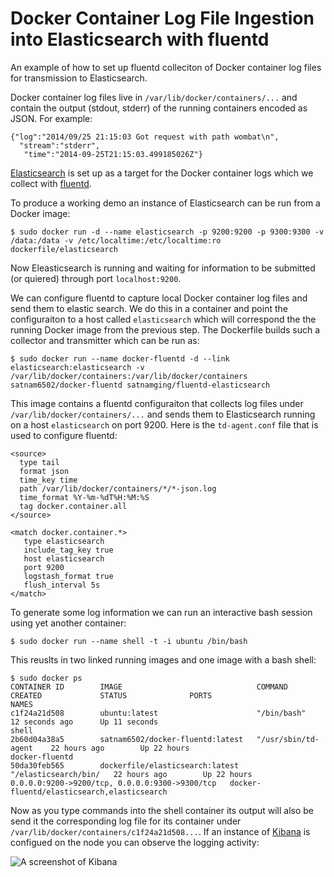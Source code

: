 # Docker Container Log File Ingestion into Elasticsearch with fluentd
An example of how to set up fluentd colleciton of Docker container log files
for transmission to Elasticsearch.

Docker container log files live in ```/var/lib/docker/containers/...``` and contain the
output (stdout, stderr) of the running containers encoded as JSON. For example:
```
{"log":"2014/09/25 21:15:03 Got request with path wombat\n",
  "stream":"stderr",
   "time":"2014-09-25T21:15:03.499185026Z"}
```

[Elasticsearch](http://http://www.elasticsearch.org/) is set up as a target for the Docker container logs which we collect with [fluentd](http://http://www.fluentd.org/).

To produce a working demo an instance of Elasticsearch can be run from a Docker image:
```
$ sudo docker run -d --name elasticsearch -p 9200:9200 -p 9300:9300 -v /data:/data -v /etc/localtime:/etc/localtime:ro dockerfile/elasticsearch
```

Now Eleasticsearch is running and waiting for information to be submitted (or quiered) through port ```localhost:9200```.

We can configure fluentd to capture local Docker container log files and send them to elastic search. We do this in a container
and point the configuraiton to a host called ```elasticsearch``` which will correspond the the running Docker image from the previous
step. The Dockerfile builds such a collector and transmitter which can be run as:


```
$ sudo docker run --name docker-fluentd -d --link elasticsearch:elasticsearch -v /var/lib/docker/containers:/var/lib/docker/containers satnam6502/docker-fluentd satnamging/fluentd-elasticsearch
```

This image contains a fluentd configuraiton that collects log files under ```/var/lib/docker/containers/...```
and sends them to Elasticsearch running on a host ```elasticsearch``` on port 9200.
Here is the ```td-agent.conf``` file that is used to configure fluentd:

```
<source>
  type tail
  format json
  time_key time
  path /var/lib/docker/containers/*/*-json.log
  time_format %Y-%m-%dT%H:%M:%S
  tag docker.container.all
</source>

<match docker.container.*>
   type elasticsearch
   include_tag_key true
   host elasticsearch
   port 9200
   logstash_format true
   flush_interval 5s
</match>
```

To generate some log information we can run an interactive bash session using yet another container:

```
$ sudo docker run --name shell -t -i ubuntu /bin/bash
```

This reuslts in two linked running images and one image with a bash shell:

```
$ sudo docker ps
CONTAINER ID        IMAGE                              COMMAND                CREATED             STATUS              PORTS                                            NAMES
c1f24a21d508        ubuntu:latest                      "/bin/bash"            12 seconds ago      Up 11 seconds                                                        shell                              
2b60d04a38a5        satnam6502/docker-fluentd:latest   "/usr/sbin/td-agent    22 hours ago        Up 22 hours                                                          docker-fluentd                               
50da30feb565        dockerfile/elasticsearch:latest    "/elasticsearch/bin/   22 hours ago        Up 22 hours         0.0.0.0:9200->9200/tcp, 0.0.0.0:9300->9300/tcp   docker-fluentd/elasticsearch,elasticsearch   

```

Now as you type commands into the shell container its output will also be send it the corresponding log file for its container under ```/var/lib/docker/containers/c1f24a21d508...```. If an instance of [Kibana](http://www.elasticsearch.org/overview/kibana/) is configued on the node you can observe the logging activity:


![A screenshot of Kibana](kibana.png)
